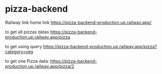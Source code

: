 # pizza-backend

Railway link
home link
https://pizza-backend-production.up.railway.app/

to get all pizzas datas
https://pizza-backend-production.up.railway.app/pizza

to get using query
https://pizza-backend-production.up.railway.app/pizza?category=veg

to get one Pizza data:
https://pizza-backend-production.up.railway.app/pizza/2
